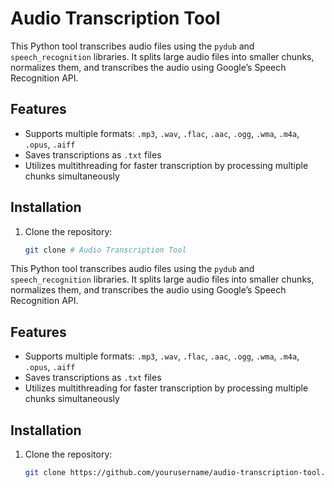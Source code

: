 # Audio Transcription Tool

This Python tool transcribes audio files using the `pydub` and `speech_recognition` libraries. It splits large audio files into smaller chunks, normalizes them, and transcribes the audio using Google’s Speech Recognition API.

## Features
- Supports multiple formats: `.mp3`, `.wav`, `.flac`, `.aac`, `.ogg`, `.wma`, `.m4a`, `.opus`, `.aiff`
- Saves transcriptions as `.txt` files
- Utilizes multithreading for faster transcription by processing multiple chunks simultaneously

## Installation
1. Clone the repository:
   ```bash
   git clone # Audio Transcription Tool

This Python tool transcribes audio files using the `pydub` and `speech_recognition` libraries. It splits large audio files into smaller chunks, normalizes them, and transcribes the audio using Google’s Speech Recognition API.

## Features
- Supports multiple formats: `.mp3`, `.wav`, `.flac`, `.aac`, `.ogg`, `.wma`, `.m4a`, `.opus`, `.aiff`
- Saves transcriptions as `.txt` files
- Utilizes multithreading for faster transcription by processing multiple chunks simultaneously

## Installation
1. Clone the repository:
   ```bash
   git clone https://github.com/yourusername/audio-transcription-tool.git

